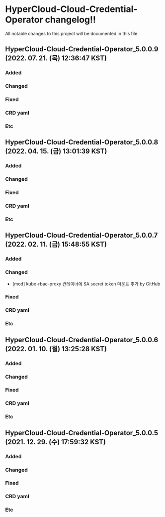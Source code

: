 # HyperCloud-Cloud-Credential-Operator changelog!!
All notable changes to this project will be documented in this file.

<!-------------------- v5.0.0.9 start -------------------->

## HyperCloud-Cloud-Credential-Operator_5.0.0.9 (2022. 07. 21. (목) 12:36:47 KST)

### Added

### Changed

### Fixed

### CRD yaml

### Etc

<!--------------------- v5.0.0.9 end --------------------->

<!-------------------- v5.0.0.8 start -------------------->

## HyperCloud-Cloud-Credential-Operator_5.0.0.8 (2022. 04. 15. (금) 13:01:39 KST)

### Added

### Changed

### Fixed

### CRD yaml

### Etc

<!--------------------- v5.0.0.8 end --------------------->

<!-------------------- v5.0.0.7 start -------------------->

## HyperCloud-Cloud-Credential-Operator_5.0.0.7 (2022. 02. 11. (금) 15:48:55 KST)

### Added

### Changed
  - [mod] kube-rbac-proxy 컨테이너에 SA secret token 마운트 추가 by GitHub

### Fixed

### CRD yaml

### Etc

<!--------------------- v5.0.0.7 end --------------------->

<!-------------------- v5.0.0.6 start -------------------->

## HyperCloud-Cloud-Credential-Operator_5.0.0.6 (2022. 01. 10. (월) 13:25:28 KST)

### Added

### Changed

### Fixed

### CRD yaml

### Etc

<!--------------------- v5.0.0.6 end --------------------->

<!-------------------- v5.0.0.5 start -------------------->

## HyperCloud-Cloud-Credential-Operator_5.0.0.5 (2021. 12. 29. (수) 17:59:32 KST)

### Added

### Changed

### Fixed

### CRD yaml

### Etc

<!--------------------- v5.0.0.5 end --------------------->
